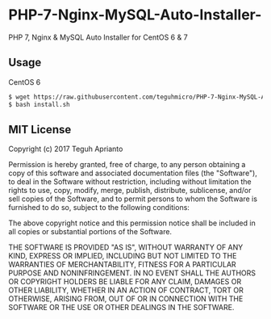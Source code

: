# PHP-7-Nginx-MySQL-Auto-Installer-
PHP 7, Nginx &amp; MySQL Auto Installer for CentOS 6 & 7

## Usage ##

CentOS 6
```bash
$ wget https://raw.githubusercontent.com/teguhmicro/PHP-7-Nginx-MySQL-Auto-Installer-/master/installer-for-centos-6.sh -O install.sh
$ bash install.sh
```
## MIT License ##

Copyright (c) 2017 Teguh Aprianto

Permission is hereby granted, free of charge, to any person obtaining a copy
of this software and associated documentation files (the "Software"), to deal
in the Software without restriction, including without limitation the rights
to use, copy, modify, merge, publish, distribute, sublicense, and/or sell
copies of the Software, and to permit persons to whom the Software is
furnished to do so, subject to the following conditions:

The above copyright notice and this permission notice shall be included in all
copies or substantial portions of the Software.

THE SOFTWARE IS PROVIDED "AS IS", WITHOUT WARRANTY OF ANY KIND, EXPRESS OR
IMPLIED, INCLUDING BUT NOT LIMITED TO THE WARRANTIES OF MERCHANTABILITY,
FITNESS FOR A PARTICULAR PURPOSE AND NONINFRINGEMENT. IN NO EVENT SHALL THE
AUTHORS OR COPYRIGHT HOLDERS BE LIABLE FOR ANY CLAIM, DAMAGES OR OTHER
LIABILITY, WHETHER IN AN ACTION OF CONTRACT, TORT OR OTHERWISE, ARISING FROM,
OUT OF OR IN CONNECTION WITH THE SOFTWARE OR THE USE OR OTHER DEALINGS IN THE
SOFTWARE.
